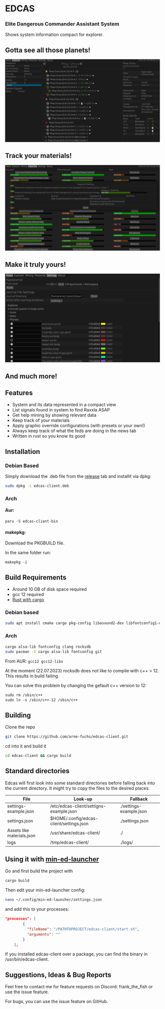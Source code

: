 # EDCAS
### Elite Dangerous Commander Assistant System

Shows system information compact for explorer.

<h2>Gotta see all those planets!</h2>

![Screenshot of explorer panel](graphics/screenshots/explorer-screenshot.jpg "Explorer Panel")

<h2>Track your materials!</h2>

![Screenshot of materials panel](graphics/screenshots/materials-screenshot.jpg "Materials Panel")

<h2>Make it truly yours!</h2>

![Screenshot of settings panel](graphics/screenshots/settings-screenshot.jpg "Settings Panel")

<h2>And much more!</h2>

## Features

* System and its data represented in a compact view
* List signals found in system to find Raxxla ASAP
* Get help mining by showing relevant data
* Keep track of your materials
* Apply graphic override configurations (with presets or your own!)
* Always keep track of what the feds are doing in the news tab
* Written in rust so you know its good

## Installation

### Debian Based

Simply download the .deb file from the <a href="https://github.com/arne-fuchs/edcas-client/releases">release</a> tab and installit via dpkg:

```bash
sudo dpkg -i edcas-client.deb
```

### Arch

#### Aur:

```
paru -S edcas-client-bin
```
#### makepkg:

Download the PKGBUILD file.

In the same folder run:
```
makepkg -i
```
## Build Requirements

* Around 10 GB of disk space required
* gcc 12 required
* <a href=https://www.rust-lang.org/tools/install >Rust with cargo</a>

### Debian based

```bash
sudo apt install cmake cargo pkg-config libasound2-dev libfontconfig1-dev libclang-dev libssl git
```
### Arch

```bash 
cargo alsa-lib fontconfig clang rocksdb
sudo pacman -S cargo alsa-lib fontconfig git
```
From AUR: `gcc12 gcc12-libs`

At the moment (22.07.2023) rocksdb does not like to compile with c++ > 12.
This results in build failing.

You can solve this problem by changing the gefault c++ version to 12:
```
sudo rm /sbin/c++
sudo ln -s /sbin/c++-12 /sbin/c++ 
```
## Building

Clone the repo

```bash
git clone https://github.com/arne-fuchs/edcas-client.git
```

cd into it and build it

```bash
cd edcas-client && cargo build
```

## Standard directories

Edcas will first look into some standard directories before falling back into the current directory.
It might try to copy the files to the desired places.

| File                       | Look-up                                  | Fallback                |
|----------------------------|------------------------------------------|-------------------------|
| settings-example.json      | /etc/edcas-client/settigns-example.json  | ./settings-example.json |
| settings.json              | $HOME/.config/edcas-client/settings.json | ./settings.json         |
| Assets like materials.json | /usr/share/edcas-client/                 | ./                      |
| logs                       | /tmp/edcas-client/                       | ./logs/                 |


## Using it with <a href=https://github.com/rfvgyhn/min-ed-launcher>min-ed-launcher</a>

Go and first build the project with
```bash
cargo build
```

Then edit your min-ed-launcher config:

```bash
nano ~/.config/min-ed-launcher/settings.json
```

and add this to your processes:

```json
"processes": [
        {
          "fileName": "/PATHTOPROJECT/edcas-client/start.sh",
          "arguments": ""
        }
    ],
```

If you installed edcas-client over a package, you can find the binary in /usr/bin/edcas-client.

## Suggestions, Ideas & Bug Reports
Feel free to contact me for feature requests on Discord: frank_the_fish or use the issue feature.

For bugs, you can use the issue feature on GitHub.

